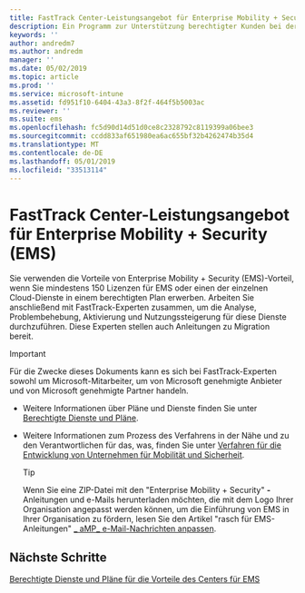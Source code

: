 ```yaml
---
title: FastTrack Center-Leistungsangebot für Enterprise Mobility + Security (EMS)
description: Ein Programm zur Unterstützung berechtigter Kunden bei der Planung und Bereitstellung von InTune und Azure Active Directory Premium
keywords: ''
author: andredm7
ms.author: andredm
manager: ''
ms.date: 05/02/2019
ms.topic: article
ms.prod: ''
ms.service: microsoft-intune
ms.assetid: fd951f10-6404-43a3-8f2f-464f5b5003ac
ms.reviewer: ''
ms.suite: ems
ms.openlocfilehash: fc5d90d14d51d0ce8c2328792c8119399a06bee3
ms.sourcegitcommit: ccdd833af651980ea6ac655bf32b4262474b35d4
ms.translationtype: MT
ms.contentlocale: de-DE
ms.lasthandoff: 05/01/2019
ms.locfileid: "33513114"
---
```

# <a name="fasttrack-center-benefit-for-enterprise-mobility--security-ems"></a>FastTrack Center-Leistungsangebot für Enterprise Mobility + Security (EMS)

Sie verwenden die Vorteile von Enterprise Mobility + Security (EMS)-Vorteil, wenn Sie mindestens 150 Lizenzen für EMS oder einen der einzelnen Cloud-Dienste in einem berechtigten Plan erwerben. Arbeiten Sie anschließend mit FastTrack-Experten zusammen, um die Analyse, Problembehebung, Aktivierung und Nutzungssteigerung für diese Dienste durchzuführen. Diese Experten stellen auch Anleitungen zu Migration bereit.

> [!IMPORTANT]
> Für die Zwecke dieses Dokuments kann es sich bei FastTrack-Experten sowohl um Microsoft-Mitarbeiter, um von Microsoft genehmigte Anbieter und von Microsoft genehmigte Partner handeln.

- Weitere Informationen über Pläne und Dienste finden Sie unter [Berechtigte Dienste und Pläne](M365-eligible-services-and-plans.md).

- Weitere Informationen zum Prozess des Verfahrens in der Nähe und zu den Verantwortlichen für das, was, finden Sie unter [Verfahren für die Entwicklung von Unternehmen für Mobilität und Sicherheit](EMS-fasttrack-process.md).

    > [!TIP]
    > Wenn Sie eine ZIP-Datei mit den "Enterprise Mobility + Security" **-** Anleitungen und e-Mails herunterladen möchten, die mit dem Logo Ihrer Organisation angepasst werden können, um die Einführung von EMS in Ihrer Organisation zu fördern, lesen Sie den Artikel "rasch für EMS-Anleitungen" [_ aMP_ e-Mail-Nachrichten anpassen](https://gallery.technet.microsoft.com/FastTrack-for-EMS-How-To-f170da4c).

## <a name="next-steps"></a>Nächste Schritte

[Berechtigte Dienste und Pläne für die Vorteile des Centers für EMS](M365-eligible-services-and-plans.md)


